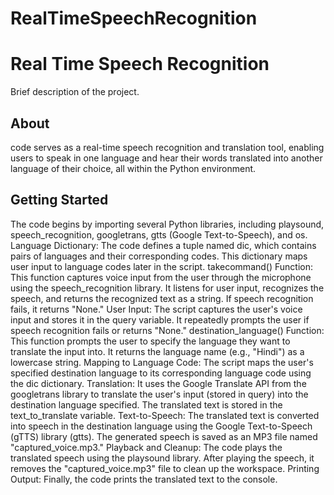 # RealTimeSpeechRecognition

# Real Time Speech Recognition

Brief description of the project.

## About

code serves as a real-time speech recognition and translation tool, enabling users to speak in one language and hear their words translated into another language of their choice, all within the Python environment.

## Getting Started

The code begins by importing several Python libraries, including playsound, speech_recognition, googletrans, gtts (Google Text-to-Speech), and os.
Language Dictionary: The code defines a tuple named dic, which contains pairs of languages and their corresponding codes. This dictionary maps user input to language codes later in the script.
takecommand() Function: This function captures voice input from the user through the microphone using the speech_recognition library.
It listens for user input, recognizes the speech, and returns the recognized text as a string.
If speech recognition fails, it returns "None."
User Input: The script captures the user's voice input and stores it in the query variable. It repeatedly prompts the user if speech recognition fails or returns "None."
destination_language() Function: This function prompts the user to specify the language they want to translate the input into.
It returns the language name (e.g., "Hindi") as a lowercase string.
Mapping to Language Code: The script maps the user's specified destination language to its corresponding language code using the dic dictionary.
Translation: It uses the Google Translate API from the googletrans library to translate the user's input (stored in query) into the destination language specified.
The translated text is stored in the text_to_translate variable.
Text-to-Speech: The translated text is converted into speech in the destination language using the Google Text-to-Speech (gTTS) library (gtts).
The generated speech is saved as an MP3 file named "captured_voice.mp3."
Playback and Cleanup: The code plays the translated speech using the playsound library.
After playing the speech, it removes the "captured_voice.mp3" file to clean up the workspace.
Printing Output: Finally, the code prints the translated text to the console.
